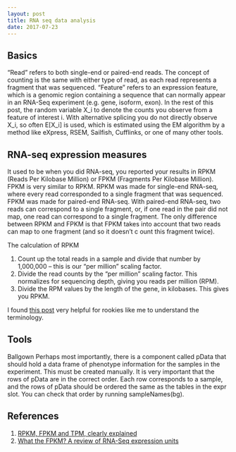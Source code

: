 ```yaml
---
layout: post
title: RNA seq data analysis
date: 2017-07-23
---
```

<h2>Basics</h2>
“Read” refers to both single-end or paired-end reads. The concept of counting is the same with either type of read, as each read represents a fragment that was sequenced. “Feature” refers to an expression feature, which is a genomic region containing a sequence that can normally appear in an RNA-Seq experiment (e.g. gene, isoform, exon).
In the rest of this post, the random variable X_i to denote the counts you observe from a feature of interest i. With alternative splicing you do not directly observe X_i, so often E[X_i] is used, which is estimated using the EM algorithm by a method like eXpress, RSEM, Sailfish, Cufflinks, or one of many other tools.

<h2>RNA-seq expression measures</h2>
It used to be when you did RNA-seq, you reported your results in RPKM (Reads Per Kilobase Million) or FPKM (Fragments Per Kilobase Million). FPKM is very similar to RPKM. RPKM was made for single-end RNA-seq, where every read corresponded to a single fragment that was sequenced. FPKM was made for paired-end RNA-seq. With paired-end RNA-seq, two reads can correspond to a single fragment, or, if one read in the pair did not map, one read can correspond to a single fragment. The only difference between RPKM and FPKM is that FPKM takes into account that two reads can map to one fragment (and so it doesn’t c ount this fragment twice).

The calculation of RPKM
<ol>
<li>Count up the total reads in a sample and divide that number by 1,000,000 – this is our “per million” scaling factor.</li>
<li>Divide the read counts by the “per million” scaling factor. This normalizes for sequencing depth, giving you reads per million (RPM).</li>
<li>Divide the RPM values by the length of the gene, in kilobases. This gives you RPKM.</li>
</ol>

I found <a href="https://haroldpimentel.wordpress.com/2014/05/08/what-the-fpkm-a-review-rna-seq-expression-units/">this post</a> very helpful for rookies like me to understand the terminology.

<h2>Tools</h2>
Ballgown
Perhaps most importantly, there is a component called pData that should hold a data frame of phenotype information for the samples in the experiment. This must be created manually. It is very important that the rows of pData are in the correct order. Each row corresponds to a sample, and the rows of pData should be ordered the same as the tables in the expr slot. You can check that order by running sampleNames(bg). 

<h2>References</h2>
<ol>
<li><a href="https://statquest.org/2015/07/09/rpkm-fpkm-and-tpm-clearly-explained/">RPKM, FPKM and TPM, clearly explained</a></li>
<li><a href="https://haroldpimentel.wordpress.com/2014/05/08/what-the-fpkm-a-review-rna-seq-expression-units/">What the FPKM? A review of RNA-Seq expression units</a></li>
</ol>
